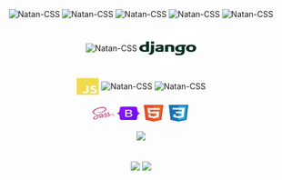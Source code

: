 <div align="center" style="display: inline_block">
  <br>
  <img align="center" alt="Natan-CSS" height="42" width="52"
    src="https://cdn.jsdelivr.net/gh/devicons/devicon/icons/docker/docker-original.svg" />
  <img align="center" alt="Natan-CSS" height="30" width="30"
    src="https://cdn.jsdelivr.net/gh/devicons/devicon/icons/kotlin/kotlin-original.svg" />
  <img align="center" alt="Natan-CSS" height="40" width="40"
    src="https://cdn.jsdelivr.net/gh/devicons/devicon/icons/java/java-original.svg" />
  <img align="center" alt="Natan-CSS" height="30" width="40"
    src="https://cdn.jsdelivr.net/gh/devicons/devicon/icons/spring/spring-original.svg" />
  <img align="center" alt="Natan-CSS" height="30" width="40"
    src="https://cdn.jsdelivr.net/gh/devicons/devicon/icons/postgresql/postgresql-original.svg" />
  <br>
  <br>
  <img align="center" alt="Natan-CSS" height="40" width="40"
    src="https://cdn.jsdelivr.net/gh/devicons/devicon/icons/python/python-original.svg" />
  <img align="center" alt="Natan-CSS" height="70" width="100"
    src="https://raw.githubusercontent.com/devicons/devicon/1119b9f84c0290e0f0b38982099a2bd027a48bf1/icons/django/django-plain-wordmark.svg" />
  <br>
<!--   <img align="center" alt="Natan-CSS" height="40" width="40"
    src="https://cdn.jsdelivr.net/gh/devicons/devicon/icons/ruby/ruby-original.svg" />
  <img align="center" alt="Natan-CSS" height="70" width="100"
    src="https://raw.githubusercontent.com/devicons/devicon/1119b9f84c0290e0f0b38982099a2bd027a48bf1/icons/rails/rails-plain-wordmark.svg" /> -->
  <br>
  <img align="center" alt="Natan-Js" height="30" width="40"
    src="https://raw.githubusercontent.com/devicons/devicon/master/icons/javascript/javascript-plain.svg">
  <img align="center" alt="Natan-CSS" height="30" width="40"
    src="https://cdn.jsdelivr.net/gh/devicons/devicon/icons/nodejs/nodejs-original.svg" />
  <img align="center" alt="Natan-CSS" height="30" width="40"
    src="https://cdn.jsdelivr.net/gh/devicons/devicon/icons/react/react-original.svg" />
  <br>
  <br>
  <img align="center" alt="Natan-CSS" height="30" width="40"
    src="https://raw.githubusercontent.com/devicons/devicon/master/icons/sass/sass-original.svg">
  <img align="center" alt="Natan-CSS" height="30" width="40"
    src="https://raw.githubusercontent.com/devicons/devicon/master/icons/bootstrap/bootstrap-original.svg">
  <img align="center" alt="Natan-HTML" height="30" width="40"
    src="https://raw.githubusercontent.com/devicons/devicon/master/icons/html5/html5-original.svg">
  <img align="center" alt="Natan-CSS" height="30" width="40"
    src="https://raw.githubusercontent.com/devicons/devicon/master/icons/css3/css3-original.svg">
  <br>
  <br>
</div>

<div align="center">
  <!--   <a  align="center" href="https://wa.me/5545999436863" target="_blank"><img
  src="https://img.shields.io/badge/WhatsApp-25D366?style=for-the-badge&logo=whatsapp&logoColor=white"
  target="_blank"></a>
  <a  align="center" href="https://www.instagram.com/bravo_codes/" target="_blank"><img
  src="https://img.shields.io/badge/-Instagram-%23E4405F?style=for-the-badge&logo=instagram&logoColor=white"
  target="_blank"></a> -->
  <a align="center" href="https://www.linkedin.com/in/natan-oliveira-71023822b/" target="_blank">
    <img src="https://img.shields.io/badge/Natan%20Oliveira-Linkedin-blue" target="_blank">
  </a>
</div>

<br>
<br>

<div align="center">
  <img height="150em"
    src="https://github-readme-stats.vercel.app/api/top-langs/?username=natanbravo&layout=compact&langs_count=7&theme=radical" />
  <a href="https://github.com/natanbravo">
  <img height="150em"
    src="https://github-readme-stats.vercel.app/api?username=natanbravo&show_icons=true&theme=radical&include_all_commits=true&count_private=true" />
</div>
